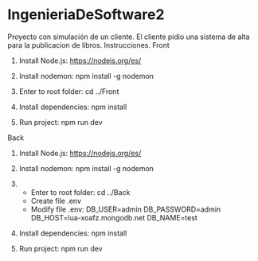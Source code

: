 # IngenieriaDeSoftware2
Proyecto con simulación de un cliente.
El cliente pidio una sistema de alta para la publicacion de libros.
Instrucciones.
Front
1. Install Node.js: https://nodejs.org/es/

2. Install nodemon: npm install -g nodemon

3. Enter to root folder: cd ../Front

4. Install dependencies: npm install

5. Run project: npm run dev

Back

1. Install Node.js: https://nodejs.org/es/

2. Install nodemon: npm install -g nodemon

3. 
   - Enter to root folder: cd ../Back
   - Create file .env
   - Modify file .env: 
                    DB_USER=admin
                    DB_PASSWORD=admin
                    DB_HOST=lua-xoafz.mongodb.net
                    DB_NAME=test


4. Install dependencies: npm install

5. Run project: npm run dev
